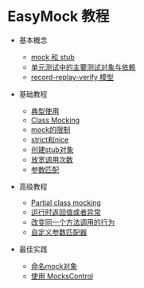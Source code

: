 # EasyMock 教程

+ 基本概念
    + [mock 和 stub](DOC/01.mock-stub.md)
    + [单元测试中的主要测试对象与依赖](DOC/02.unit-test-object-and-dependency.md)
    + [record-replay-verify 模型](DOC/03.record-replay-verify.md)

+ 基础教程
    + [典型使用](DOC/04.typical-use.md)
    + [Class Mocking](05.class-mocking.md)
    + [mock的限制](06.mock-limit.md)
    + [strict和nice](07.stict-nice.md)
    + [创建stub对象](08.stub.md)
    + [放宽调用次数]()
    + [参数匹配]()

+ 高级教程
    + [Partial class mocking]()
    + [运行时返回值或者异常]()
    + [改变同一个方法调用的行为]()
    + [自定义参数匹配器]()

+ 最佳实践
    + [命名mock对象]()
    + [使用 MocksControl]()
